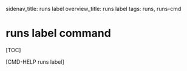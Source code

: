 sidenav_title: runs label
overview_title: runs label
tags: runs, runs-cmd

# runs label command

[TOC]

[CMD-HELP runs label]

